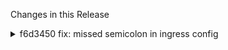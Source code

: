 Changes in this Release

<details><summary>f6d3450 fix: missed semicolon in ingress config</summary>
fix: missed semicolon in ingress config
</details>